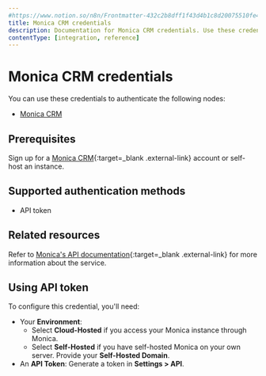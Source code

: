 ```yaml
---
#https://www.notion.so/n8n/Frontmatter-432c2b8dff1f43d4b1c8d20075510fe4
title: Monica CRM credentials
description: Documentation for Monica CRM credentials. Use these credentials to authenticate Monica CRM in n8n, a workflow automation platform.
contentType: [integration, reference]
---
```


# Monica CRM credentials

You can use these credentials to authenticate the following nodes:

- [Monica CRM](/integrations/builtin/app-nodes/n8n-nodes-base.monicacrm/)

## Prerequisites

Sign up for a [Monica CRM](https://www.monicahq.com/){:target=_blank .external-link} account or self-host an instance.

## Supported authentication methods

- API token

## Related resources

Refer to [Monica's API documentation](https://www.monicahq.com/api){:target=_blank .external-link} for more information about the service.

## Using API token

To configure this credential, you'll need:

- Your **Environment**:
    - Select **Cloud-Hosted** if you access your Monica instance through Monica.
    - Select **Self-Hosted** if you have self-hosted Monica on your own server. Provide your **Self-Hosted Domain**.
- An **API Token**: Generate a token in **Settings > API**.

